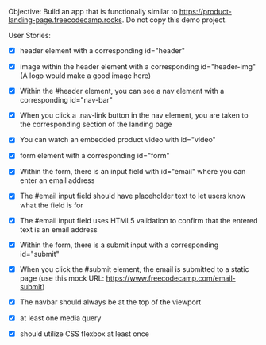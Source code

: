 Objective: Build an app that is functionally similar to https://product-landing-page.freecodecamp.rocks. Do not copy this demo project.

User Stories:

- [x] header element with a corresponding id="header"

- [x] image within the header element with a corresponding id="header-img" (A logo would make a good image here)

- [x] Within the #header element, you can see a nav element with a corresponding id="nav-bar"

- [x] When you click a .nav-link button in the nav element, you are taken to the corresponding section of the landing page

- [x] You can watch an embedded product video with id="video"

- [x] form element with a corresponding id="form"

- [x] Within the form, there is an input field with id="email" where you can enter an email address

- [x] The #email input field should have placeholder text to let users know what the field is for

- [x] The #email input field uses HTML5 validation to confirm that the entered text is an email address

- [x] Within the form, there is a submit input with a corresponding id="submit"

- [x] When you click the #submit element, the email is submitted to a static page (use this mock URL: https://www.freecodecamp.com/email-submit)

- [x] The navbar should always be at the top of the viewport

- [x] at least one media query

- [x] should utilize CSS flexbox at least once


